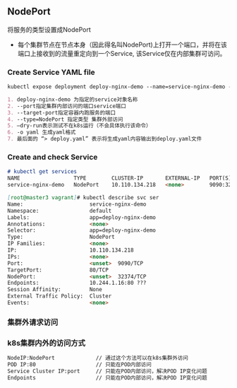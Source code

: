 ## NodePort
将服务的类型设置成NodePort
- 每个集群节点在节点本身（因此得名叫NodePort)上打开一个端口，并将在该端口上接收到的流量重定向到一个Service, 该Service仅在内部集群可访问。

### Create Service YAML file
```markdown
kubectl expose deployment deploy-nginx-demo --name=service-nginx-demo --port=9090 --target-port=80 --type=NodePort -o yaml --dry-run=client > service-nginx-demo.yaml
```
```markdown
1. deploy-nginx-demo 为指定的service对象名称
2. --port指定集群内部访问的端口service端口
3. --target-port指定容器内跑服务的端口
4. --type=NodePort 指定类型 集群外部访问
5. –dry-run表示测试不在k8s运行（不会具体执行该命令）
6. -o yaml 生成yaml格式
7. 最后面的 “> deploy.yaml” 表示将生成yaml内容输出到deploy.yaml文件
```
### Create and check Service
```markdown
# kubectl get services
NAME                 TYPE        CLUSTER-IP       EXTERNAL-IP   PORT(S)          AGE   SELECTOR
service-nginx-demo   NodePort    10.110.134.218   <none>        9090:32374/TCP   10h   app=deploy-nginx-demo

[root@master3 vagrant]# kubectl describe svc ser
Name:                     service-nginx-demo
Namespace:                default
Labels:                   app=deploy-nginx-demo
Annotations:              <none>
Selector:                 app=deploy-nginx-demo
Type:                     NodePort
IP Families:              <none>
IP:                       10.110.134.218
IPs:                      <none>
Port:                     <unset>  9090/TCP
TargetPort:               80/TCP
NodePort:                 <unset>  32374/TCP
Endpoints:                10.244.1.16:80 ???
Session Affinity:         None
External Traffic Policy:  Cluster
Events:                   <none>
```
### 集群外请求访问
### k8s集群内外的访问方式
```markdown
NodeIP:NodePort             // 通过这个方法可以在k8s集群外访问
POD IP:80                   // 只能在POD内部访问
Service Cluster IP:port     // 只能在POD内部访问，解决POD IP变化问题
Endpoints                   // 只能在POD内部访问，解决POD IP变化问题
```
